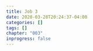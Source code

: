 ```yaml
---
title: Job 3
date: 2020-03-28T20:24:37-04:00
categories: []
tags: []
chapter: "003"
inprogress: false
---
```


